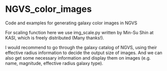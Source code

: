 # NGVS_color_images
Code and examples for generating galaxy color images in NGVS 

For scaling function here we use img_scale.py written by Min-Su Shin at KASI, which is freely distributed (Many thanks!).  

I would recommend to go through the galaxy catalog of NGVS, using their effective radius information to decide the output size of images. And we can also get some necessary information and display them on images (e.g. name, magnitude, effective radius galaxy type).


